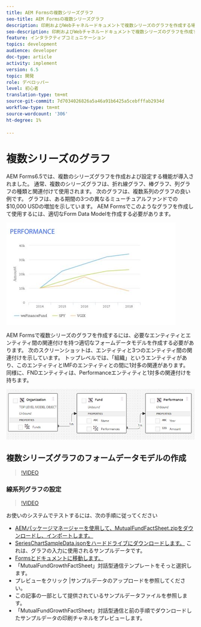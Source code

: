 ```yaml
---
title: AEM Formsの複数シリーズグラフ
seo-title: AEM Formsの複数シリーズグラフ
description: 印刷およびWebチャネルードキュメントで複数シリーズのグラフを作成する場合は、適切なForm Data Modelを作成します。
seo-description: 印刷およびWebチャネルードキュメントで複数シリーズのグラフを作成する場合は、適切なForm Data Modelを作成します。
feature: インタラクティブコミュニケーション
topics: development
audience: developer
doc-type: article
activity: implement
version: 6.5
topic: 開発
role: デベロッパー
level: 初心者
translation-type: tm+mt
source-git-commit: 7d7034026826a5a46a91b6425a5cebfffab2934d
workflow-type: tm+mt
source-wordcount: '306'
ht-degree: 1%

---
```



# 複数シリーズのグラフ

AEM Forms6.5では、複数のシリーズグラフを作成および設定する機能が導入されました。 通常、複数のシリーズグラフは、折れ線グラフ、棒グラフ、列グラフの種類と関連付けて使用されます。 次のグラフは、複数系列のグラフの良い例です。 グラフは、ある期間の3つの異なるミューチュアルファンドでの$10,000 USDの増加を示しています。 AEM Formsでこのようなグラフを作成して使用するには、適切なForm Data Modelを作成する必要があります。

![多系列](assets/seriescharts.jfif)

AEM Formsで複数シリーズのグラフを作成するには、必要なエンティティとエンティティ間の関連付けを持つ適切なフォームデータモデルを作成する必要があります。 次のスクリーンショットは、エンティティと3つのエンティティ間の関連付けを示しています。 トップレベルでは、「組織」というエンティティがあり、このエンティティとIMFのエンティティとの間に1対多の関連があります。 同様に、FNDエンティティは、Performanceエンティティと1対多の関連付けを持ちます。

![フォームデータモデル](assets/formdatamodel.jfif)


## 複数シリーズグラフのフォームデータモデルの作成

>[!VIDEO](https://video.tv.adobe.com/v/26352/quality=9)


### 線系列グラフの設定

>[!VIDEO](https://video.tv.adobe.com/v/26353?quality=9&learn=on)


お使いのシステムでテストするには、次の手順に従ってください

* [AEMパッケージマネージャーを使用して、MutualFundFactSheet.zipをダウンロードし、インポートします。](assets/mutualfundfactsheet.zip)
* [SeriesChartSampleData.jsonをハードドライブにダウンロードします。](assets/serieschartsampledata.json) これは、グラフの入力に使用されるサンプルデータです。
* [Formsとドキュメントに移動します。](https://helpx.adobe.com/aem/forms.html/content/dam/formsanddocuments.html)
* 「MutualFundGrowthFactSheet」対話型通信テンプレートをそっと選択します。
* プレビューをクリック |サンプルデータのアップロードを参照してください。
* この記事の一部として提供されているサンプルデータファイルを参照します。
* 「MutualFundGrowthFactSheet」対話型通信と前の手順でダウンロードしたサンプルデータの印刷チャネルをプレビューします。
